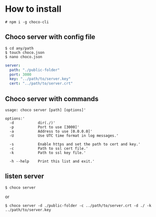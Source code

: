 # How to install

```fish
# npm i -g choco-cli
```
## Choco server with config file

```fish
$ cd any/path
$ touch choco.json
$ nano choco.json
```
```yaml
server:
  path: "./public-folder"
  port: 3000
  key: "../path/to/server.key"
  cert: "../path/to/server.crt"
```

## Choco server with commands

```fish
usage: choco server [path] [options]'

options:'
  -d           dir(./)'
  -p           Port to use [3000]'
  -a           Address to use [0.0.0.0]'
  -U           Use UTC time format in log messages.'

  -s           Enable https and set the path to cert and key.'
  -c           Path to ssl cert file.'
  -k           Path to ssl key file.'

  -h --help    Print this list and exit.'
```

## listen server 

```fish
$ choco server
```
or
```fish
$ choco server -d ./public-folder -c ../path/to/server.crt -d ./ -k ../path/to/server.key
```